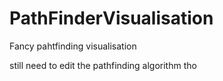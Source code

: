 # PathFinderVisualisation
 Fancy pahtfinding visualisation

still need to edit the pathfinding algorithm tho
